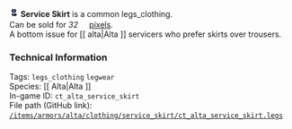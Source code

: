 ![ ](https://raw.githubusercontent.com/Ceterai/Enternia/main/items/armors/alta/clothing/service_skirt/icon.png) **Service Skirt** is a common legs_clothing.  
Can be sold for *32* <img src="https://starbounder.org/mediawiki/images/2/21/Pixel.png" width="12" height="16"/> [pixels](https://starbounder.org/Pixel).  
A bottom issue for [[ alta|Alta ]] servicers who prefer skirts over trousers.

### Technical Information

Tags: `legs_clothing` `legwear`  
Species: [[ Alta|Alta ]]  
In-game ID: `ct_alta_service_skirt`  
File path (GitHub link): [`/items/armors/alta/clothing/service_skirt/ct_alta_service_skirt.legs`](https://github.com/Ceterai/Enternia/blob/main/items/armors/alta/clothing/service_skirt/ct_alta_service_skirt.legs)
